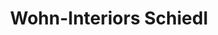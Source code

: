 ---
title: "Wohn-Interiors Schiedl"
url: /darmstadt/wohn-interiors-schiedl/
shop: Raumausstattung
---